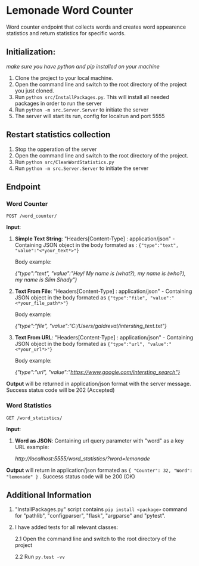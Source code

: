 # Lemonade Word Counter
Word counter endpoint that collects words and creates word appearence statistics and return statistics for specific words. 

## Initialization:
*make sure you have python and pip installed on your machine*
1. Clone the project to your local machine.
2. Open the command line and switch to the root directory of the project you just cloned.
3. Run  ```python src/InstallPackages.py```. This will install all needed packages in order to run the server
4. Run  ```python -m src.Server.Server``` to initiate the server
5. The server will start its run, config for localrun and port 5555

## Restart statistics collection
1. Stop the opperation of the server
2. Open the command line and switch to the root directory of the project.
3. Run ``` python src/CleanWordStatistics.py ```
4. Run  ```python -m src.Server.Server``` to initiate the server 

## Endpoint
### Word Counter

```POST /word_counter/```

**Input**:  
1.  **Simple Text String**: "Headers[Content-Type] : application/json" - Containing JSON object in the body formated as : ```{"type":"text", "value":"<*your_text*>"}```

    Body example:
    
    *{"type":"text", "value":"Hey! My name is (what?), my name is (who?), my name is Slim Shady"}*
    

2.  **Text From File**: "Headers[Content-Type] : application/json" - Containing JSON object in the body formated as ```{"type":"file", "value":"<*your_file_path*>"}```

    Body example:
    
    *{"type":"file", "value":"C:/Users/galdreval/intersting_text.txt"}*

3.  **Text From URL**: "Headers[Content-Type] : application/json" - Containing JSON object in the body formated as ```{"type":"url", "value":"<*your_url*>"}```

    Body example:
    
    *{"type":"url", "value":"https://www.google.com/intersting_search"}*

**Output**
 will be returned in application/json format with the server message. Success status code will be 202 (Accepted)

### Word Statistics

```GET /word_statistics/```

**Input**:  

1.  **Word as JSON**: Containing url query parameter with "word" as a key
    URL example:
    
    *http://localhost:5555/word_statistics/?word=lemonade*

**Output**
 will return in application/json formated as  ```{
    "Counter": 32,
    "Word": "lemonade"
}```
. Success status code will be 200 (OK)

## Additional Information
1. "InstallPackages.py" script contains ```pip install <package>``` command for "pathlib", "configparser", "flask", "argparse" and "pytest". 
2. I have added tests for all relevant classes:

      2.1 Open the command line and switch to the root directory of the project
   
      2.2 Run ```py.test -vv```



